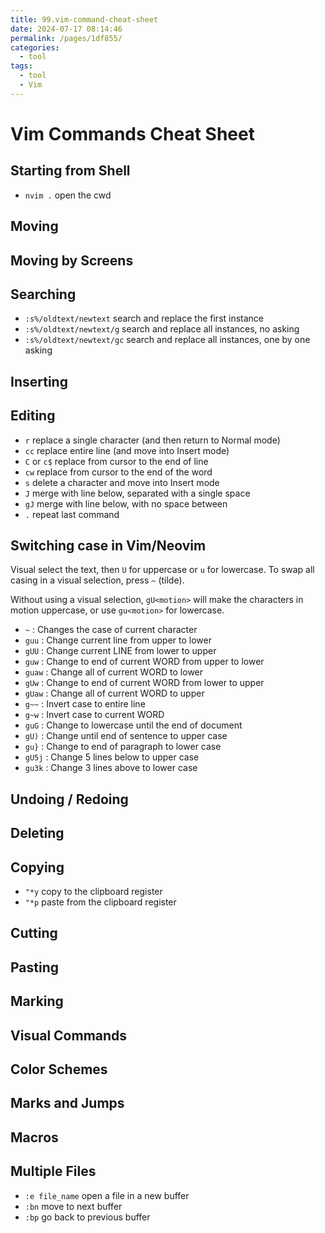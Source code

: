 ```yaml
---
title: 99.vim-command-cheat-sheet
date: 2024-07-17 08:14:46
permalink: /pages/1df855/
categories: 
  - tool
tags: 
  - tool
  - Vim
---
```


# Vim Commands Cheat Sheet

## Starting from Shell

- `nvim .` open the cwd

## Moving

## Moving by Screens

## Searching

- `:s%/oldtext/newtext` search and replace the first instance
- `:s%/oldtext/newtext/g` search and replace all instances, no asking
- `:s%/oldtext/newtext/gc` search and replace all instances, one by one asking

## Inserting

## Editing

- `r` replace a single character (and then return to Normal mode)
- `cc` replace entire line (and move into Insert mode)
- `C` or `c$` replace from cursor to the end of line
- `cw` replace from cursor to the end of the word
- `s` delete a character and move into Insert mode
- `J` merge with line below, separated with a single space
- `gJ` merge with line below, with no space between
- `.` repeat last command

## Switching case in Vim/Neovim

Visual select the text, then `U` for uppercase or `u` for lowercase. To swap all casing in a visual selection, press `~` (tilde).

Without using a visual selection, `gU<motion>` will make the characters in motion uppercase, or use `gu<motion>` for lowercase.

- `~`    : Changes the case of current character
- `guu`  : Change current line from upper to lower
- `gUU`  : Change current LINE from lower to upper
- `guw`  : Change to end of current WORD from upper to lower
- `guaw` : Change all of current WORD to lower
- `gUw`  : Change to end of current WORD from lower to upper
- `gUaw` : Change all of current WORD to upper
- `g~~`  : Invert case to entire line
- `g~w`  : Invert case to current WORD
- `guG`  : Change to lowercase until the end of document
- `gU)`  : Change until end of sentence to upper case
- `gu}`  : Change to end of paragraph to lower case
- `gU5j` : Change 5 lines below to upper case
- `gu3k` : Change 3 lines above to lower case

## Undoing / Redoing

## Deleting

## Copying

- `"*y` copy to the clipboard register
- `"*p` paste from the clipboard register

## Cutting

## Pasting

## Marking

## Visual Commands

## Color Schemes

## Marks and Jumps

## Macros

## Multiple Files

- `:e file_name` open a file in a new buffer
- `:bn` move to next buffer
- `:bp` go back to previous buffer
